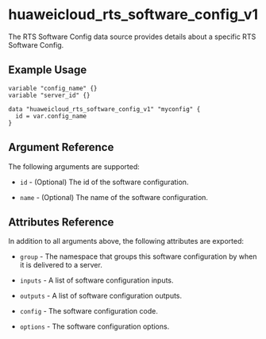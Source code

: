 
# huaweicloud_rts_software_config_v1

The RTS Software Config data source provides details about a specific RTS Software Config.

## Example Usage


```hcl
variable "config_name" {}
variable "server_id" {}

data "huaweicloud_rts_software_config_v1" "myconfig" {
  id = var.config_name
}

```

## Argument Reference
The following arguments are supported:

* `id` - (Optional) The id of the software configuration.

* `name` - (Optional) The name of the software configuration.

## Attributes Reference
In addition to all arguments above, the following attributes are exported:

* `group` - The namespace that groups this software configuration by when it is delivered to a server.

* `inputs` -  A list of software configuration inputs.

* `outputs` - A list of software configuration outputs.

* `config` - The software configuration code.

* `options` - The software configuration options.


